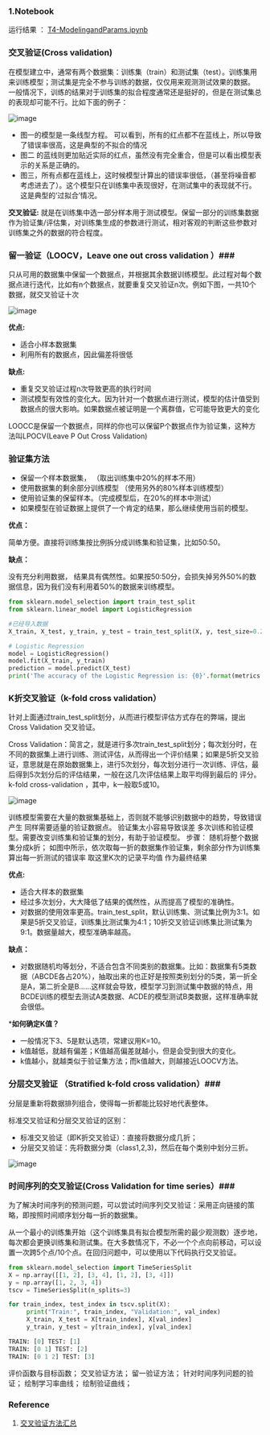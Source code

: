 ### 1.Notebook ###

运行结果 ： [T4-ModelingandParams.ipynb](https://github.com/frankyangdev/DataMining-Learning/blob/main/SecondHandCarPriceForecast/T4-ModelingandParams.ipynb)

### 交叉验证(Cross validation) ###

在模型建立中，通常有两个数据集：训练集（train）和测试集（test）。训练集用来训练模型；测试集是完全不参与训练的数据，仅仅用来观测测试效果的数据。
一般情况下，训练的结果对于训练集的拟合程度通常还是挺好的，但是在测试集总的表现却可能不行。比如下面的例子：

![image](https://user-images.githubusercontent.com/39177230/115723986-1a42f000-a3b3-11eb-85f5-49852c0ac824.png)

* 图一的模型是一条线型方程。 可以看到，所有的红点都不在蓝线上，所以导致了错误率很高，这是典型的不拟合的情况
* 图二 的蓝线则更加贴近实际的红点，虽然没有完全重合，但是可以看出模型表示的关系是正确的。
* 图三，所有点都在蓝线上，这时候模型计算出的错误率很低，（甚至将噪音都考虑进去了）。这个模型只在训练集中表现很好，在测试集中的表现就不行。 这是典型的‘过拟合’情况。

**交叉验证:** 就是在训练集中选一部分样本用于测试模型。保留一部分的训练集数据作为验证集/评估集，对训练集生成的参数进行测试，相对客观的判断这些参数对训练集之外的数据的符合程度。

### 留一验证（LOOCV，Leave one out cross validation ）###

只从可用的数据集中保留一个数据点，并根据其余数据训练模型。此过程对每个数据点进行迭代，比如有n个数据点，就要重复交叉验证n次。例如下图，一共10个数据，就交叉验证十次

![image](https://user-images.githubusercontent.com/39177230/115724595-ac4af880-a3b3-11eb-95d3-2aabc1cc0781.png)

**优点:**

* 适合小样本数据集
* 利用所有的数据点，因此偏差将很低

**缺点:**

* 重复交叉验证过程n次导致更高的执行时间
* 测试模型有效性的变化大。因为针对一个数据点进行测试，模型的估计值受到数据点的很大影响。如果数据点被证明是一个离群值，它可能导致更大的变化

LOOCC是保留一个数据点，同样的你也可以保留P个数据点作为验证集，这种方法叫LPOCV(Leave P Out Cross Validation)

### 验证集方法 ###

* 保留一个样本数据集， （取出训练集中20%的样本不用）
* 使用数据集的剩余部分训练模型 （使用另外的80%样本训练模型）
* 使用验证集的保留样本。（完成模型后，在20%的样本中测试）
* 如果模型在验证数据上提供了一个肯定的结果，那么继续使用当前的模型。

**优点：**

简单方便。直接将训练集按比例拆分成训练集和验证集，比如50:50。

**缺点：**

没有充分利用数据， 结果具有偶然性。如果按50:50分，会损失掉另外50%的数据信息，因为我们没有利用着50%的数据来训练模型。

```python
from sklearn.model_selection import train_test_split
from sklearn.linear_model import LogisticRegression

#已经导入数据
X_train, X_test, y_train, y_test = train_test_split(X, y, test_size=0.2, random_state=20, shuffle=True)

# Logistic Regression
model = LogisticRegression()
model.fit(X_train, y_train)
prediction = model.predict(X_test)
print('The accuracy of the Logistic Regression is: {0}'.format(metrics.accuracy_score(prediction,y_test)))

```

### K折交叉验证（k-fold cross validation） ###

针对上面通过train_test_split划分，从而进行模型评估方式存在的弊端，提出Cross Validation 交叉验证。

Cross Validation：简言之，就是进行多次train_test_split划分；每次划分时，在不同的数据集上进行训练、测试评估，从而得出一个评价结果；如果是5折交叉验证，意思就是在原始数据集上，进行5次划分，每次划分进行一次训练、评估，最后得到5次划分后的评估结果，一般在这几次评估结果上取平均得到最后的 评分。k-fold cross-validation ，其中，k一般取5或10。


![image](https://user-images.githubusercontent.com/39177230/115725970-e072e900-a3b4-11eb-9171-600fa42a5f0d.png)


训练模型需要在大量的数据集基础上，否则就不能够识别数据中的趋势，导致错误产生
同样需要适量的验证数据点。 验证集太小容易导致误差
多次训练和验证模型。需要改变训练集和验证集的划分，有助于验证模型。
步骤：
随机将整个数据集分成k折；
如图中所示，依次取每一折的数据集作验证集，剩余部分作为训练集
算出每一折测试的错误率
取这里K次的记录平均值 作为最终结果

**优点:**

* 适合大样本的数据集
* 经过多次划分，大大降低了结果的偶然性，从而提高了模型的准确性。
* 对数据的使用效率更高。train_test_split，默认训练集、测试集比例为3:1。如果是5折交叉验证，训练集比测试集为4:1；10折交叉验证训练集比测试集为9:1。数据量越大，模型准确率越高。

**缺点：**

* 对数据随机均等划分，不适合包含不同类别的数据集。比如：数据集有5类数据（ABCDE各占20%），抽取出来的也正好是按照类别划分的5类，第一折全是A，第二折全是B……这样就会导致，模型学习到测试集中数据的特点，用BCDE训练的模型去测试A类数据、ACDE的模型测试B类数据，这样准确率就会很低。

***如何确定K值？**

* 一般情况下3、5是默认选项，常建议用K=10。
* k值越低，就越有偏差；K值越高偏差就越小，但是会受到很大的变化。
* k值越小，就越类似于验证集方法；而k值越大，则越接近LOOCV方法。

### 分层交叉验证 （Stratified k-fold cross validation）###

分层是重新将数据排列组合，使得每一折都能比较好地代表整体。

标准交叉验证和分层交叉验证的区别：

* 标准交叉验证（即K折交叉验证）：直接将数据分成几折；
* 分层交叉验证：先将数据分类（class1,2,3)，然后在每个类别中划分三折。

![image](https://user-images.githubusercontent.com/39177230/115726568-6abb4d00-a3b5-11eb-9ba2-5198ba64a97d.png)


### 时间序列的交叉验证(Cross Validation for time series）###


为了解决时间序列的预测问题，可以尝试时间序列交叉验证：采用正向链接的策略，即按照时间顺序划分每一折的数据集。

从一个最小的训练集开始（这个训练集具有拟合模型所需的最少观测数）逐步地，每次都会更换训练集和测试集。在大多数情况下，不必一个个点向前移动，可以设置一次跨5个点/10个点。在回归问题中，可以使用以下代码执行交叉验证。

```python
from sklearn.model_selection import TimeSeriesSplit
X = np.array([[1, 2], [3, 4], [1, 2], [3, 4]])
y = np.array([1, 2, 3, 4])
tscv = TimeSeriesSplit(n_splits=3)

for train_index, test_index in tscv.split(X):
     print("Train:", train_index, "Validation:", val_index)
     X_train, X_test = X[train_index], X[val_index]
     y_train, y_test = y[train_index], y[val_index]

TRAIN: [0] TEST: [1]
TRAIN: [0 1] TEST: [2]
TRAIN: [0 1 2] TEST: [3]
```










评价函数与目标函数；
交叉验证方法；
留一验证方法；
针对时间序列问题的验证；
绘制学习率曲线；
绘制验证曲线；


### Reference ###

1. [交叉验证方法汇总](https://blog.csdn.net/WHYbeHERE/article/details/108192957)
